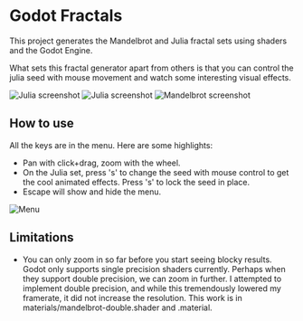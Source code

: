 # Godot Fractals

This project generates the Mandelbrot and Julia fractal sets using shaders and the Godot Engine.

What sets this fractal generator apart from others is that you can control the julia seed with mouse movement and watch some interesting visual effects.

![Julia screenshot](https://github.com/tinmanjuggernaut/godot-fractals/blob/master/screeenshots/julia1.gif)
![Julia screenshot](https://github.com/tinmanjuggernaut/godot-fractals/blob/master/screenshots/julia12.gif)
![Mandelbrot screenshot](https://github.com/tinmanjuggernaut/godot-fractals/blob/master/screeenshots/mandelbrot1.gif)

## How to use
All the keys are in the menu. Here are some highlights:
* Pan with click+drag, zoom with the wheel.
* On the Julia set, press 's' to change the seed with mouse control to get the cool animated effects. Press 's' to lock the seed in place.
* Escape will show and hide the menu.

![Menu](https://github.com/tinmanjuggernaut/godot-fractals/blob/master/screeenshots/menu.gif)



## Limitations
* You can only zoom in so far before you start seeing blocky results. Godot only supports single precision shaders currently. Perhaps when they support double precision, we can zoom in further. I attempted to implement double precision, and while this tremendously lowered my framerate, it did not increase the resolution. This work is in materials/mandelbrot-double.shader and .material. 
